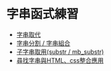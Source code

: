 # 字串函式練習
* [字串取代](pra01.php)
* [字串分割 / 字串組合](pra02.php)
* [子字串取用(substr / mb_substr)](pra03.php)
* [尋找字串與HTML、css整合應用](pra04.php)
